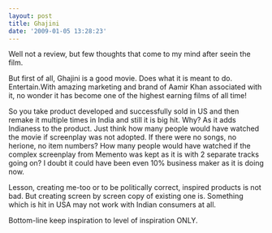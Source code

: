 ```yaml
---
layout: post
title: Ghajini
date: '2009-01-05 13:28:23'
---
```


<p>Well not a review, but few thoughts that come to my mind after seein the film.</p>

<p>But first of all, Ghajini is a good movie. Does what it is meant to do. Entertain.With amazing marketing and brand of Aamir Khan associated with it, no wonder it has become one of the highest earning films of all time!</p>

<p>So you take product developed and successfully sold in US and then remake it multiple times in India and still it is big hit. Why? As it adds Indianess to the product. Just think how many people would have watched the movie if screenplay was not adopted. If there were no songs, no herione, no item numbers? How many people would have watched if the complex screenplay from Memento was kept as it is with 2 separate tracks going on? I doubt it could have been even 10% business maker as it is doing now.</p>

<p>Lesson, creating me-too or to be politically correct, inspired products is not bad. But creating screen by screen copy of existing one is. Something which is hit in USA may not work with Indian consumers at all.</p>

<p>Bottom-line keep inspiration to level of inspiration ONLY.</p>